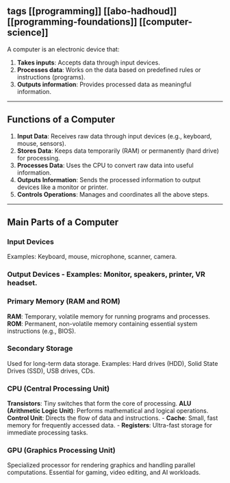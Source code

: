 
## tags [[programming]] [[abo-hadhoud]] [[programming-foundations]] [[computer-science]]

A computer is an electronic device that:
1. **Takes inputs**: Accepts data through input devices. 
2. **Processes data**: Works on the data based on predefined rules or instructions (programs). 
3. **Outputs information**: Provides processed data as meaningful information. 

---

## Functions of a Computer 
1. **Input Data**: Receives raw data through input devices (e.g., keyboard, mouse, sensors). 
2. **Stores Data**: Keeps data temporarily (RAM) or permanently (hard drive) for processing. 
3. **Processes Data**: Uses the CPU to convert raw data into useful information. 
4. **Outputs Information**: Sends the processed information to output devices like a monitor or printer. 
5. **Controls Operations**: Manages and coordinates all the above steps. 
--- 
## Main Parts of a Computer 
### Input Devices 
Examples: Keyboard, mouse, microphone, scanner, camera. 
### Output Devices - Examples: Monitor, speakers, printer, VR headset. 
### Primary Memory (RAM and ROM) 
**RAM**: Temporary, volatile memory for running programs and processes.
**ROM**: Permanent, non-volatile memory containing essential system instructions (e.g., BIOS). 
### Secondary Storage
Used for long-term data storage. Examples: Hard drives (HDD), Solid State Drives (SSD), USB drives, CDs.
### CPU (Central Processing Unit) 
**Transistors**: Tiny switches that form the core of processing. 
**ALU (Arithmetic Logic Unit)**: Performs mathematical and logical operations. 
**Control Unit**: Directs the flow of data and instructions. - 
**Cache**: Small, fast memory for frequently accessed data. - 
**Registers**: Ultra-fast storage for immediate processing tasks. 
### GPU (Graphics Processing Unit) 
Specialized processor for rendering graphics and handling parallel computations. 
Essential for gaming, video editing, and AI workloads.